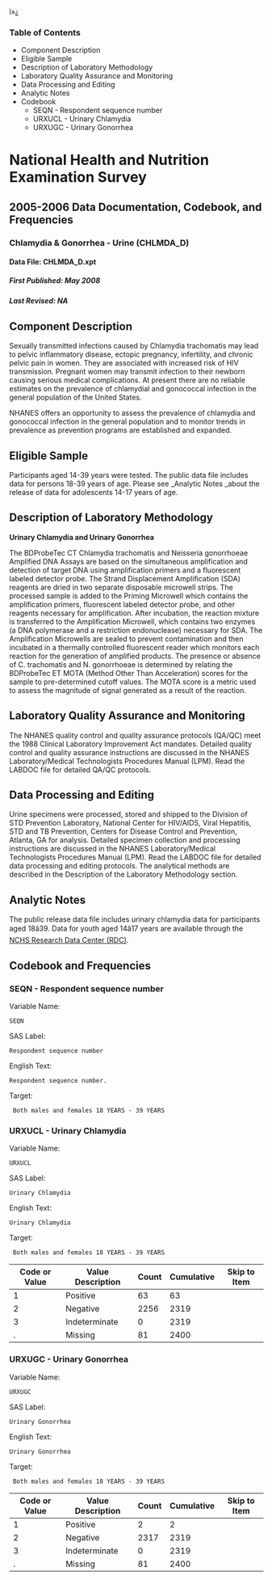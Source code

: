 ï»¿

### Table of Contents

  * Component Description
  * Eligible Sample
  * Description of Laboratory Methodology
  * Laboratory Quality Assurance and Monitoring
  * Data Processing and Editing
  * Analytic Notes
  * Codebook
    * SEQN - Respondent sequence number
    * URXUCL - Urinary Chlamydia
    * URXUGC - Urinary Gonorrhea

# National Health and Nutrition Examination Survey

## 2005-2006 Data Documentation, Codebook, and Frequencies

### Chlamydia & Gonorrhea - Urine (CHLMDA_D)

####  Data File: CHLMDA_D.xpt

##### First Published: May 2008

##### Last Revised: NA

## Component Description

Sexually transmitted infections caused by Chlamydia trachomatis may lead to
pelvic inflammatory disease, ectopic pregnancy, infertility, and chronic
pelvic pain in women. They are associated with increased risk of HIV
transmission. Pregnant women may transmit infection to their newborn causing
serious medical complications. At present there are no reliable estimates on
the prevalence of chlamydial and gonococcal infection in the general
population of the United States.

NHANES offers an opportunity to assess the prevalence of chlamydia and
gonococcal infection in the general population and to monitor trends in
prevalence as prevention programs are established and expanded.

## Eligible Sample

Participants aged 14-39 years were tested. The public data file includes data
for persons 18-39 years of age. Please see _Analytic Notes  _about the release
of data for adolescents 14-17 years of age.

## Description of Laboratory Methodology

**Urinary Chlamydia and Urinary Gonorrhea**

The BDProbeTec CT Chlamydia trachomatis and Neisseria gonorrhoeae Amplified
DNA Assays are based on the simultaneous amplification and detection of target
DNA using amplification primers and a fluorescent labeled detector probe. The
Strand Displacement Amplification (SDA) reagents are dried in two separate
disposable microwell strips. The processed sample is added to the Priming
Microwell which contains the amplification primers, fluorescent labeled
detector probe, and other reagents necessary for amplification. After
incubation, the reaction mixture is transferred to the Amplification
Microwell, which contains two enzymes (a DNA polymerase and a restriction
endonuclease) necessary for SDA. The Amplification Microwells are sealed to
prevent contamination and then incubated in a thermally controlled fluorescent
reader which monitors each reaction for the generation of amplified products.
The presence or absence of C. trachomatis and N. gonorrhoeae is determined by
relating the BDProbeTec ET MOTA (Method Other Than Acceleration) scores for
the sample to pre-determined cutoff values. The MOTA score is a metric used to
assess the magnitude of signal generated as a result of the reaction.

## Laboratory Quality Assurance and Monitoring

The NHANES quality control and quality assurance protocols (QA/QC) meet the
1988 Clinical Laboratory Improvement Act mandates. Detailed quality control
and quality assurance instructions are discussed in the NHANES
Laboratory/Medical Technologists Procedures Manual (LPM). Read the LABDOC file
for detailed QA/QC protocols.

## Data Processing and Editing

Urine specimens were processed, stored and shipped to the Division of STD
Prevention Laboratory, National Center for HIV/AIDS, Viral Hepatitis, STD and
TB Prevention, Centers for Disease Control and Prevention, Atlanta, GA for
analysis. Detailed specimen collection and processing instructions are
discussed in the NHANES Laboratory/Medical Technologists Procedures Manual
(LPM). Read the LABDOC file for detailed data processing and editing
protocols. The analytical methods are described in the Description of the
Laboratory Methodology section.

## Analytic Notes

The public release data file includes urinary chlamydia data for participants
aged 18â39. Data for youth aged 14â17 years are available through the
[NCHS Research Data Center (RDC)](https://www.cdc.gov/rdc/).

## Codebook and Frequencies

### SEQN - Respondent sequence number

Variable Name:

    SEQN
SAS Label:

    Respondent sequence number
English Text:

    Respondent sequence number.
Target:

     Both males and females 18 YEARS - 39 YEARS

### URXUCL - Urinary Chlamydia

Variable Name:

    URXUCL
SAS Label:

    Urinary Chlamydia
English Text:

    Urinary Chlamydia 
Target:

     Both males and females 18 YEARS - 39 YEARS
Code or Value | Value Description | Count | Cumulative | Skip to Item  
---|---|---|---|---  
1 | Positive | 63 | 63 |   
2 | Negative | 2256 | 2319 |   
3 | Indeterminate | 0 | 2319 |   
. | Missing | 81 | 2400 |   
  
### URXUGC - Urinary Gonorrhea

Variable Name:

    URXUGC
SAS Label:

    Urinary Gonorrhea
English Text:

    Urinary Gonorrhea
Target:

     Both males and females 18 YEARS - 39 YEARS
Code or Value | Value Description | Count | Cumulative | Skip to Item  
---|---|---|---|---  
1 | Positive | 2 | 2 |   
2 | Negative | 2317 | 2319 |   
3 | Indeterminate | 0 | 2319 |   
. | Missing | 81 | 2400 | 

